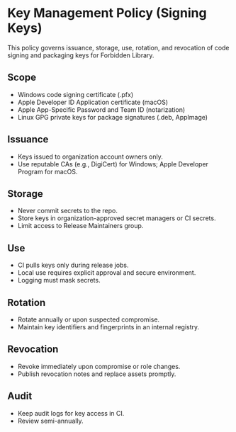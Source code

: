 # Key Management Policy (Signing Keys)

This policy governs issuance, storage, use, rotation, and revocation of code signing and packaging keys for Forbidden Library.

## Scope

- Windows code signing certificate (.pfx)
- Apple Developer ID Application certificate (macOS)
- Apple App-Specific Password and Team ID (notarization)
- Linux GPG private keys for package signatures (.deb, AppImage)

## Issuance

- Keys issued to organization account owners only.
- Use reputable CAs (e.g., DigiCert) for Windows; Apple Developer Program for macOS.

## Storage

- Never commit secrets to the repo.
- Store keys in organization-approved secret managers or CI secrets.
- Limit access to Release Maintainers group.

## Use

- CI pulls keys only during release jobs.
- Local use requires explicit approval and secure environment.
- Logging must mask secrets.

## Rotation

- Rotate annually or upon suspected compromise.
- Maintain key identifiers and fingerprints in an internal registry.

## Revocation

- Revoke immediately upon compromise or role changes.
- Publish revocation notes and replace assets promptly.

## Audit

- Keep audit logs for key access in CI.
- Review semi-annually.
